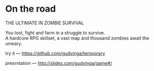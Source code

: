 # On the road  

THE ULTIMATE IN ZOMBIE SURVIVAL  

You loot, fight and farm in a struggle to survive.  
A hardcore RPG skillset, a vast map and thousand zombies await the unwary.

try it — https://github.com/gudvinga/temporary  

presrntation — http://slides.com/gudvinga/game#/  